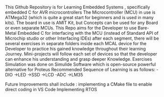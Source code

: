 This Github Repository is for Learning Embedded Systems , specifically embedded C for AVR microcontrollers 
The Microcontroller (MCU) in use is ATMega32 (which is quite a great start for beginners and is used in many kits). The board in use is AMIT Kit, but Concepts can be used for any Board 
or even separate MCUs.
This Repo aims for the Developer to use Bare-Metal Embedded C for interfacing with the MCU (instead of Standard API of Microchip studio or other Interfacing IDEs)
after each segment, there will be several exercises in separate folders inside each MCAL device for the Developer to practice his gained knowledge throughout their learning Journey.
Mini-projects will follow each set of devices so that the developer can enhance his understanding and grasp deeper Knowledge.
Exercises Simulation was done on Simulide Software which is open-source powerful alternative for Proteus
Recommended Sequence of Learning is as follows:
-DIO ->LED
     ->SSD
     ->LCD
-ADC ->LM35


Future Improvements shall include :
implementing a CMake file to enable direct coding in VS Code
Implementing RTOS
